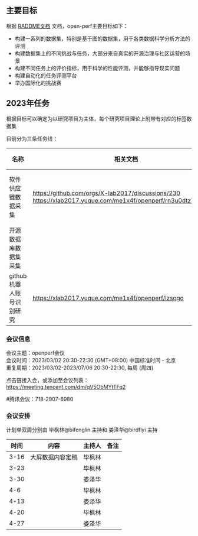 
## 主要目标
根据 [RADDME文档](https://github.com/X-lab2017/open-perf) 文档，open-perf主要目标如下：
- 构建一系列的数据集，特别是基于图的数据集，用于各类数据科学分析方法的评测
- 构建数据集上的不同挑战与任务，大部分来自真实的开源治理与社区运营的场景
- 构建不同任务上的评价指标，用于科学的性能评测，并能够指导现实问题
- 构建自动化的任务评测平台
- 举办国际化的挑战赛
 

## 2023年任务
根据目标可以确定为以研究项目为主体，每个研究项目理论上附带有对应的标签数据集 

目前分为三条任务线： 

| 名称              | 相关文档                                                    | 负责人        |
|-----------------|---------------------------------------------------------|------------|
| 软件供应链数据采集       | https://github.com/orgs/X-lab2017/discussions/230 <br/> https://xlab2017.yuque.com/me1x4f/openperf/rn3u0dtz79zumt1d| 伍泰炜、吴双、毕枫林 |
| 开源数据库数据集采集      |                                                         | 娄泽华        |
| github机器人账号识别研究 | https://xlab2017.yuque.com/me1x4f/openperf/lzsogo       | 毕枫林        |

### 会议信息


 
会议主题：openperf会议  
会议时间：2023/03/02 20:30-22:30 (GMT+08:00) 中国标准时间 - 北京  
重复周期：2023/03/02-2023/07/06 20:30-22:30, 每周 (周四)  

点击链接入会，或添加至会议列表：  
https://meeting.tencent.com/dm/qV5ObMYtTFq2

#腾讯会议：718-2907-6980  

### 会议安排
计划单双周分别由 毕枫林@bifenglin 主持和 娄泽华@birdflyi  主持

| 时间  | 内容 | 主持人     |  备注   |
|-----|--|---------|-----|
|  3-16   | 大屏数据内容定稿 |  毕枫林       |     |
|  3-23   |  |   毕枫林      |     |
|  3-30   |  |   娄泽华      |     |
|  4-6   |  |   毕枫林      |     |
|  4-13   |  |  娄泽华       |     |
|  4-20   |  |  毕枫林       |     |
|  4-27   |  |  娄泽华      |     |


